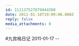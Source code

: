 ```yaml
---
id: 111137527879444360
date: 2011-01-16T19:09:00.000Z
reply: false
media_attachments: 0
---
```


#九宫格日记 2011-01-17 --

